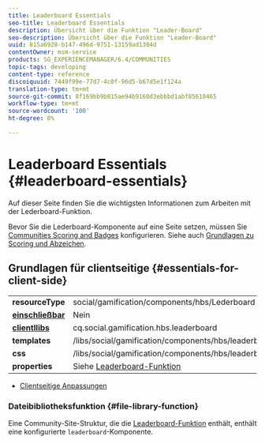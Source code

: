 ```yaml
---
title: Leaderboard Essentials
seo-title: Leaderboard Essentials
description: Übersicht über die Funktion "Leader-Board"
seo-description: Übersicht über die Funktion "Leader-Board"
uuid: 815a6928-b147-496d-9751-13159ad1304d
contentOwner: msm-service
products: SG_EXPERIENCEMANAGER/6.4/COMMUNITIES
topic-tags: developing
content-type: reference
discoiquuid: 7449f99e-77d7-4c0f-96d5-b67d5e1f124a
translation-type: tm+mt
source-git-commit: 8f169bb9b015ae94b9160d3ebbbd1abf85610465
workflow-type: tm+mt
source-wordcount: '100'
ht-degree: 8%

---
```



# Leaderboard Essentials {#leaderboard-essentials}

Auf dieser Seite finden Sie die wichtigsten Informationen zum Arbeiten mit der Lederboard-Funktion.

Bevor Sie die Lederboard-Komponente auf eine Seite setzen, müssen Sie [Communities Scoring and Badges](implementing-scoring.md) konfigurieren. Siehe auch [Grundlagen zu Scoring und Abzeichen](configure-scoring.md).

## Grundlagen für clientseitige {#essentials-for-client-side}

<table> 
 <tbody>
  <tr>
   <td> <strong>resourceType</strong></td> 
   <td>social/gamification/components/hbs/Lederboard</td> 
  </tr>
  <tr>
   <td> <a href="scf.md#add-or-include-a-communities-component"><strong>einschließbar</strong></a></td> 
   <td>Nein</td> 
  </tr>
  <tr>
   <td> <a href="clientlibs.md"><strong>clientllibs</strong></a></td> 
   <td>cq.social.gamification.hbs.leaderboard</td> 
  </tr>
  <tr>
   <td> <strong>templates</strong></td> 
   <td> /libs/social/gamification/components/hbs/leaderboard/leaderboard.hbs<br /> </td> 
  </tr>
  <tr>
   <td> <strong>css</strong></td> 
   <td> /libs/social/gamification/components/hbs/leaderboard/clientlibs/leaderboard.css</td> 
  </tr>
  <tr>
   <td><strong> properties</strong></td> 
   <td>Siehe <a href="enabling-leaderboard.md">Leaderboard-Funktion</a></td> 
  </tr>
 </tbody>
</table>

* [Clientseitige Anpassungen](client-customize.md)

### Dateibibliotheksfunktion {#file-library-function}

Eine Community-Site-Struktur, die die [Leaderboard-Funktion](functions.md#leaderboard-function) enthält, enthält eine konfigurierte `leaderboard`-Komponente.
